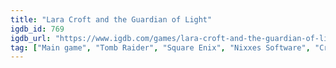```yaml
---
title: "Lara Croft and the Guardian of Light"
igdb_id: 769
igdb_url: "https://www.igdb.com/games/lara-croft-and-the-guardian-of-light"
tag: ["Main game", "Tomb Raider", "Square Enix", "Nixxes Software", "Crystal Dynamics", "Shooter", "Platform", "Puzzle", "Adventure", "Single player", "Multiplayer", "Co-operative", "Bird view / Isometric", "Action", "Fantasy", "Historical"]
---
```

